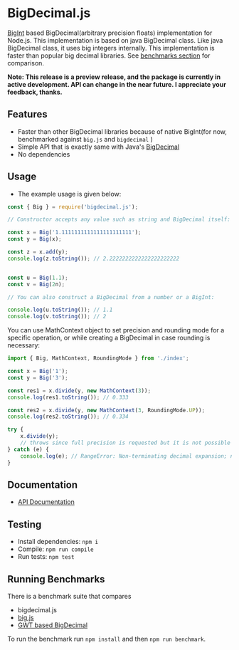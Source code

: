 # BigDecimal.js

[BigInt](https://developer.mozilla.org/en-US/docs/Web/JavaScript/Reference/Global_Objects/BigInt) based BigDecimal(arbitrary precision floats) implementation for Node.js. 
This implementation is based on java BigDecimal class. Like java BigDecimal class, it uses big integers internally. This implementation 
is faster than popular big decimal libraries. See [benchmarks section](https://github.com/srknzl/bigdecimal.js#running-benchmarks) for comparison.

**Note: This release is a preview release, and the package is currently in active development. API can change in the near future. I appreciate your feedback, thanks.**

## Features

* Faster than other BigDecimal libraries because of native BigInt(for now, benchmarked against `big.js` and `bigdecimal` )
* Simple API that is exactly same with Java's [BigDecimal](https://docs.oracle.com/en/java/javase/16/docs/api/java.base/java/math/BigDecimal.html)
* No dependencies

## Usage

* The example usage is given below:

```javascript
const { Big } = require('bigdecimal.js');

// Constructor accepts any value such as string and BigDecimal itself:

const x = Big('1.1111111111111111111111');
const y = Big(x);

const z = x.add(y);
console.log(z.toString()); // 2.2222222222222222222222


const u = Big(1.1);
const v = Big(2n);

// You can also construct a BigDecimal from a number or a BigInt:

console.log(u.toString()); // 1.1
console.log(v.toString()); // 2
```

You can use MathContext object to set precision and rounding mode for a specific operation, or while creating a BigDecimal
in case rounding is necessary:

```javascript
import { Big, MathContext, RoundingMode } from './index';

const x = Big('1');
const y = Big('3');

const res1 = x.divide(y, new MathContext(3));
console.log(res1.toString()); // 0.333

const res2 = x.divide(y, new MathContext(3, RoundingMode.UP));
console.log(res2.toString()); // 0.334

try {
    x.divide(y);
    // throws since full precision is requested but it is not possible
} catch (e) {
    console.log(e); // RangeError: Non-terminating decimal expansion; no exact representable decimal result.
}
```

## Documentation

* [API Documentation](https://srknzl.github.io/bigdecimal.js/api/current/docs)

## Testing

* Install dependencies: `npm i`
* Compile: `npm run compile`
* Run tests: `npm test`

## Running Benchmarks

There is a benchmark suite that compares 

* bigdecimal.js
* [big.js](https://github.com/MikeMcl/big.js)
* [GWT based BigDecimal](https://github.com/iriscouch/bigdecimal.js)

To run the benchmark run `npm install` and then `npm run benchmark`.

